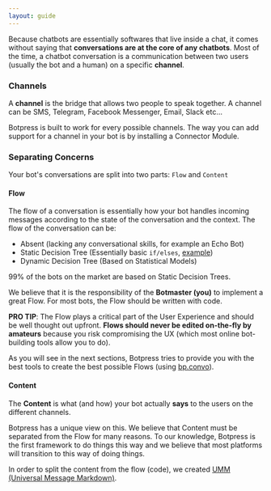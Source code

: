 ```yaml
---
layout: guide
---
```

Because chatbots are essentially softwares that live inside a chat, it comes without saying that **conversations are at the core of any chatbots**. Most of the time, a chatbot conversation is a communication between two users (usually the bot and a human) on a specific **channel**.

### Channels <a class="toc" id="toc-channels" href="#toc-channels"></a>

A **channel** is the bridge that allows two people to speak together. A channel can be SMS, Telegram, Facebook Messenger, Email, Slack etc...

Botpress is built to work for every possible channels. The way you can add support for a channel in your bot is by installing a Connector Module.

### Separating Concerns  <a class="toc" id="toc-separating-concerns" href="#toc-separating-concerns"></a>

Your bot's conversations are split into two parts: `Flow` and `Content`

#### Flow <a class="toc" id="toc-flow" href="#toc-flow"></a>

The flow of a conversation is essentially how your bot handles incoming messages according to the state of the conversation and the context. The flow of the conversation can be:

- Absent (lacking any conversational skills, for example an Echo Bot)
- Static Decision Tree (Essentially basic `if/elses`, [example](https://chatbotsmagazine.com/design-framework-for-chatbots-aa27060c4ea3))
- Dynamic Decision Tree (Based on Statistical Models)

99% of the bots on the market are based on Static Decision Trees.

We believe that it is the responsibility of the **Botmaster (you)** to implement a great Flow. For most bots, the Flow should be written with code.

**PRO TIP**: The Flow plays a critical part of the User Experience and should be well thought out upfront. **Flows should never be edited on-the-fly by amateurs** because you risk compromising the UX (which most online bot-building tools allow you to do).

As you will see in the next sections, Botpress tries to provide you with the best tools to create the best possible Flows (using [bp.convo](../flow/)).

#### Content <a class="toc" id="toc-content" href="#toc-content"></a>

The **Content** is what (and how) your bot actually **says** to the users on the different channels.

Botpress has a unique view on this. We believe that Content must be separated from the Flow for many reasons. To our knowledge, Botpress is the first framework to do things this way and we believe that most platforms will transition to this way of doing things.

In order to split the content from the flow (code), we created [UMM (Universal Message Markdown)](../flow/).
